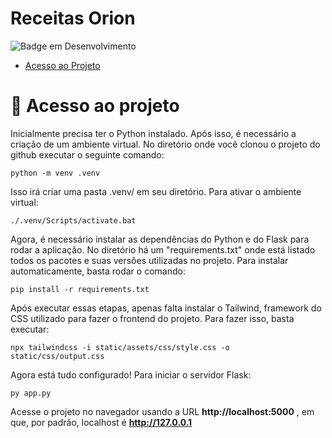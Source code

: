 <h1> Receitas Orion </h1>


![Badge em Desenvolvimento](http://img.shields.io/static/v1?label=STATUS&message=EM%20DESENVOLVIMENTO&color=GREEN&style=for-the-badge)

* [Acesso ao Projeto](#acesso-ao-projeto)

# 📁 Acesso ao projeto
<p>
  Inicialmente precisa ter o Python instalado.
  Após isso, é necessário a criação de um ambiente virtual. No diretório onde você clonou o projeto do github executar o seguinte comando:
</p>

  ```
  python -m venv .venv
  ```
<p>
  Isso irá criar uma pasta .venv/ em seu diretório. Para ativar o ambiente virtual:
</p>

  ```
  ./.venv/Scripts/activate.bat
  ```
<p>
  Agora, é necessário instalar as dependências do Python e do Flask para rodar a aplicação. No diretório há um "requirements.txt" onde está listado todos os pacotes e suas versões utilizadas no projeto.
  Para instalar automaticamente, basta rodar o comando:
</p>

  ```
  pip install -r requirements.txt
  ```
<p>
  Após executar essas etapas, apenas falta instalar o Tailwind, framework do CSS utilizado para fazer o frontend do projeto. Para fazer isso, basta executar:
</p>

  ```
  npx tailwindcss -i static/assets/css/style.css -o static/css/output.css
  ```

<p>
  Agora está tudo configurado! Para iniciar o servidor Flask:
</p>

   ```
  py app.py
  ```

  Acesse o projeto no navegador usando a URL __http://localhost:5000__  , em que, por padrão, localhost é **http://127.0.0.1**

